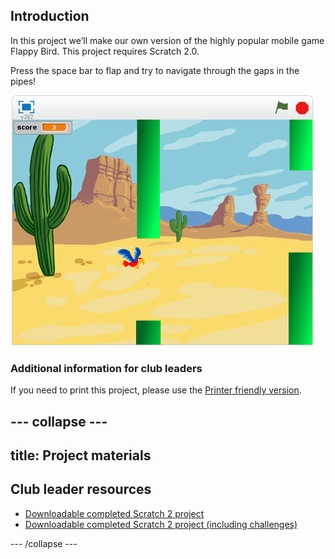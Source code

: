 ## Introduction

In this project we’ll make our own version of the highly popular mobile game Flappy Bird. This project requires Scratch 2.0.

Press the space bar to flap and try to navigate through the gaps in the pipes!

![screenshot](images/flappy_screenshot.png)

### Additional information for club leaders

If you need to print this project, please use the [Printer friendly version](https://projects.raspberrypi.org/en/projects/flappy-parrot/print).




--- collapse ---
---
title: Project materials
---


## Club leader resources
* [Downloadable completed Scratch 2 project](resources/FlappyParrot.sb2)
* [Downloadable completed Scratch 2 project (including challenges)](resources/FlappyParrot(Challenges).sb2)

--- /collapse ---